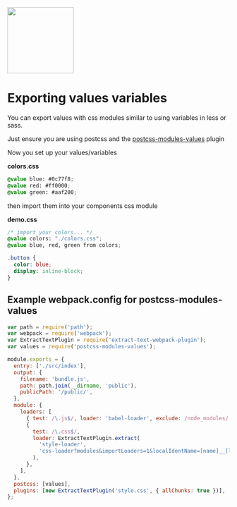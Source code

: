 <img src="https://raw.githubusercontent.com/css-modules/logos/master/css-modules-logo.png" width="150" height="150" />

# Exporting values variables

You can export values with css modules similar to using variables in less or sass.

Just ensure you are using postcss and the [postcss-modules-values](https://github.com/css-modules/postcss-modules-values) plugin

Now you set up your values/variables

**colors.css**

```css
@value blue: #0c77f8;
@value red: #ff0000;
@value green: #aaf200;
```

then import them into your components css module

**demo.css**

```css
/* import your colors... */
@value colors: "./colors.css";
@value blue, red, green from colors;

.button {
  color: blue;
  display: inline-block;
}
```

## Example webpack.config for postcss-modules-values

```js
var path = require('path');
var webpack = require('webpack');
var ExtractTextPlugin = require('extract-text-webpack-plugin');
var values = require('postcss-modules-values');

module.exports = {
  entry: ['./src/index'],
  output: {
    filename: 'bundle.js',
    path: path.join(__dirname, 'public'),
    publicPath: '/public/',
  },
  module: {
    loaders: [
      { test: /\.js$/, loader: 'babel-loader', exclude: /node_modules/ },
      {
        test: /\.css$/,
        loader: ExtractTextPlugin.extract(
          'style-loader',
          'css-loader?modules&importLoaders=1&localIdentName=[name]__[local]___[hash:base64:5]!postcss-loader'
        ),
      },
    ],
  },
  postcss: [values],
  plugins: [new ExtractTextPlugin('style.css', { allChunks: true })],
};
```
